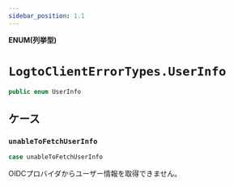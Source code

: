 ```yaml
---
sidebar_position: 1.1
---
```


**ENUM(列挙型)**

# `LogtoClientErrorTypes.UserInfo`

```swift
public enum UserInfo
```

## ケース

### `unableToFetchUserInfo`

```swift
case unableToFetchUserInfo
```

OIDCプロバイダからユーザー情報を取得できません。